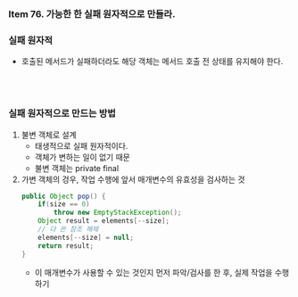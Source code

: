 ### Item 76. 가능한 한 실패 원자적으로 만들라.

### 실패 원자적
- 호출된 메서드가 실패하더라도 해당 객체는 메서드 호출 전 상태를 유지해야 한다.

</br>
</br>

### 실패 원자적으로 만드는 방법
1. 불변 객체로 설계
    - 태생적으로 실패 원자적이다.
    - 객체가 변하는 일이 없기 때문
    - 불변 객체는 private final
2. 가변 객체의 겅우, 작업 수행에 앞서 매개변수의 유효성을 검사하는 것
    ```java
    public Object pop() {
		if(size == 0)
			throw new EmptyStackException();
		Object result = elements[--size];
		// 다 쓴 참조 해제
        elements[--size] = null;
		return result;
	}
    ```
    - 이 매개변수가 사용할 수 있는 것인지 먼저 파악/검사를 한 후, 실제 작업을 수행하기
